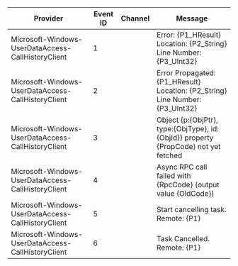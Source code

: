 Provider                                            |  Event ID  |  Channel  |  Message
----------------------------------------------------|------------|-----------|-------------------------------------------------------------------------------------
Microsoft-Windows-UserDataAccess-CallHistoryClient  |  1         |           |  Error: {P1_HResult} Location: {P2_String} Line Number: {P3_UInt32}
Microsoft-Windows-UserDataAccess-CallHistoryClient  |  2         |           |  Error Propagated: {P1_HResult} Location: {P2_String} Line Number: {P3_UInt32}
Microsoft-Windows-UserDataAccess-CallHistoryClient  |  3         |           |  Object {p:{ObjPtr}, type:{ObjType}, id:{ObjId}} property {PropCode} not yet fetched
Microsoft-Windows-UserDataAccess-CallHistoryClient  |  4         |           |  Async RPC call failed with {RpcCode} (output value {OldCode})
Microsoft-Windows-UserDataAccess-CallHistoryClient  |  5         |           |  Start cancelling task. Remote: {P1}
Microsoft-Windows-UserDataAccess-CallHistoryClient  |  6         |           |  Task Cancelled. Remote: {P1}